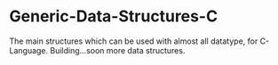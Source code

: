 Generic-Data-Structures-C
=========================

The main structures which can be used with almost all datatype, for C-Language.
Building...soon more data structures.
